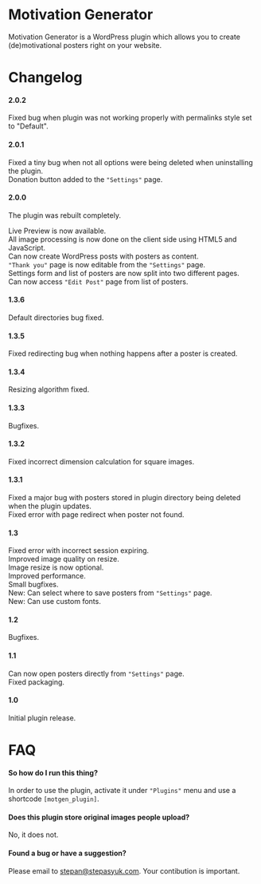 Motivation Generator
====================

Motivation Generator is a WordPress plugin which allows you to create (de)motivational posters right on your website.

Changelog
====

#### 2.0.2

Fixed bug when plugin was not working properly with permalinks style set to "Default".

#### 2.0.1

Fixed a tiny bug when not all options were being deleted when uninstalling the plugin.  
Donation button added to the `"Settings"` page.

#### 2.0.0

The plugin was rebuilt completely.

Live Preview is now available.  
All image processing is now done on the client side using HTML5 and JavaScript.  
Can now create WordPress posts with posters as content.  
`"Thank you"` page is now editable from the `"Settings"` page.  
Settings form and list of posters are now split into two different pages.  
Can now access `"Edit Post"` page from list of posters.

#### 1.3.6

Default directories bug fixed.

#### 1.3.5

Fixed redirecting bug when nothing happens after a poster is created.

#### 1.3.4

Resizing algorithm fixed.

#### 1.3.3

Bugfixes.

#### 1.3.2 

Fixed incorrect dimension calculation for square images.

#### 1.3.1

Fixed a major bug with posters stored in plugin directory being deleted when the plugin updates.  
Fixed error with page redirect when poster not found.

#### 1.3

Fixed error with incorrect session expiring.  
Improved image quality on resize.  
Image resize is now optional.  
Improved performance.  
Small bugfixes.  
New: Can select where to save posters from `"Settings"` page.  
New: Can use custom fonts.

#### 1.2

Bugfixes.

#### 1.1

Can now open posters directly from `"Settings"` page.  
Fixed packaging.

#### 1.0 

Initial plugin release.


FAQ
====

#### So how do I run this thing?

In order to use the plugin, activate it under `"Plugins"` menu and use a shortcode `[motgen_plugin]`.


#### Does this plugin store original images people upload?

No, it does not.


#### Found a bug or have a suggestion?

Please email to stepan@stepasyuk.com. Your contibution is important.